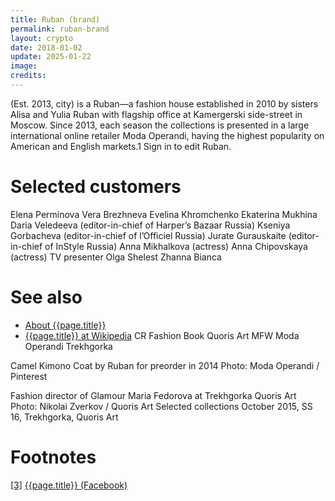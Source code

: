 ```yaml
---
title: Ruban (brand)
permalink: ruban-brand
layout: crypto
date: 2018-01-02
update: 2025-01-22
image:
credits:
---
```


(Est. 2013, city) is a Ruban—a fashion house established in 2010 by sisters Alisa and Yulia Ruban with flagship office at Kamergerski side-street in Moscow. Since 2013, each season the collections is presented in a large international online retailer Moda Operandi, having the highest popularity on American and English markets.1 Sign in to edit Ruban.


# Selected customers

Elena Perminova
Vera Brezhneva
Evelina Khromchenko
Ekaterina Mukhina
Daria Veledeeva (editor-in-chief of Harper’s Bazaar Russia)
Kseniya Gorbacheva (editor-in-chief of l’Officiel Russia)
Jurate Gurauskaite (editor-in-chief of InStyle Russia)
Anna Mikhalkova (actress)
Anna Chipovskaya (actress)
TV presenter Olga Shelest
Zhanna Bianca


# See also

+ [About {{page.title}}](index)
+ [{{page.title}} at Wikipedia](index)
CR Fashion Book
Quoris Art
MFW
Moda Operandi
Trekhgorka

Camel Kimono Coat by Ruban for preorder in 2014
Photo: Moda Operandi / Pinterest

Fashion director of Glamour Maria Fedorova at Trekhgorka Quoris Art
Photo: Nikolai Zverkov / Quoris Art
Selected collections
October 2015, SS 16, Trekhgorka, Quoris Art

# Footnotes

[[3]](#a3) <span id="f3"></span> [{{page.title}} (Facebook)](index)
